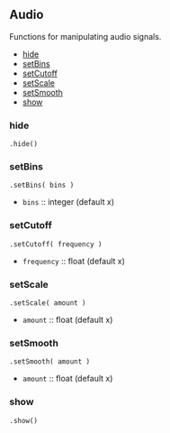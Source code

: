 ## Audio

Functions for manipulating audio signals.

- [hide](#hide)
- [setBins](#setbins)
- [setCutoff](#setcutoff)
- [setScale](#setScale)
- [setSmooth](#setSmooth)
- [show](#show)

### hide

`.hide()`

### setBins

`.setBins( bins )`

* `bins` :: integer (default x)

### setCutoff

`.setCutoff( frequency )`

* `frequency` :: float (default x)

### setScale

`.setScale( amount )`

* `amount` :: float (default x) 

### setSmooth

`.setSmooth( amount )`

* `amount` :: float (default x)

### show

`.show()`
